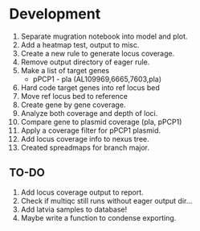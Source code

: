 # Development

1. Separate mugration notebook into model and plot.
1. Add a heatmap test, output to misc.
1. Create a new rule to generate locus coverage.
1. Remove output directory of eager rule.
1. Make a list of target genes
    - pPCP1 - pla (AL109969,6665,7603,pla)
1. Hard code target genes into ref locus bed
1. Move ref locus bed to reference
1. Create gene by gene coverage.
1. Analyze both coverage and depth of loci.
1. Compare gene to plasmid coverage (pla, pPCP1)
1. Apply a coverage filter for pPCP1 plasmid.
1. Add locus coverage info to nexus tree.
1. Created spreadmaps for branch major.

## TO-DO

1. Add locus coverage output to report.
1. Check if multiqc still runs without eager output dir...
1. Add latvia samples to database!
1. Maybe write a function to condense exporting.

